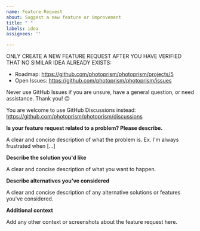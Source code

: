 ```yaml
---
name: Feature Request
about: Suggest a new feature or improvement
title: " "
labels: idea
assignees: ''

---
```


ONLY CREATE A NEW FEATURE REQUEST AFTER YOU HAVE VERIFIED THAT NO SIMILAR IDEA ALREADY EXISTS:

- Roadmap: https://github.com/photoprism/photoprism/projects/5
- Open Issues: https://github.com/photoprism/photoprism/issues

Never use GitHub Issues if you are unsure, have a general question, or need assistance. Thank you! 🙃

You are welcome to use GitHub Discussions instead:
https://github.com/photoprism/photoprism/discussions

**Is your feature request related to a problem? Please describe.**

A clear and concise description of what the problem is. Ex. I'm always frustrated when [...]

**Describe the solution you'd like**

A clear and concise description of what you want to happen.

**Describe alternatives you've considered**

A clear and concise description of any alternative solutions or features you've considered.

**Additional context**

Add any other context or screenshots about the feature request here.
